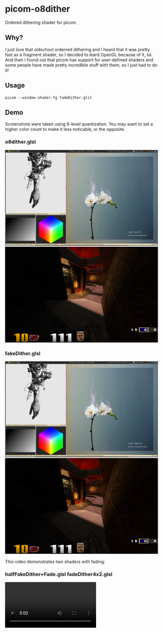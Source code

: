 # picom-o8dither
Ordered dithering shader for picom.

## Why?
I just love that oldschool orderred dithering and I heard that it was pretty fast
as a fragment shader, so I decided to leard OpenGL because of it, lol.
And then I found out that picom has support for user-defined shaders and some people have
made pretty incredible stuff with them, so I just had to do it!

## Usage
`picom --window-shader-fg fadeDither.glsl`

## Demo
Screenshots were taken using 6-level quantization.
You may want to set a higher color count to make it less noticable, or the opposite.

### o8dither.glsl
![true_sxiv.png](true_sxiv.png)
![true_q3a.png](true_q3a.png)

### fakeDither.glsl
![fake_sxiv.png](fake_sxiv.png)
![fake_q3a.png](fake_q3a.png)

This video demonstrates two shaders with fading:

### halfFakeDither+Fade.glsl fadeDither4x2.glsl
![fade_demo.mkv](fade_demo.mkv)

